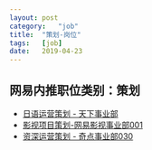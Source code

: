 ```yaml
---
layout:	post
category:	"job"
title:	"策划-岗位"
tags:	[job]
date:	2019-04-23
---
```

## 网易内推职位类别：策划
- [日语运营策划 - 天下事业部](http://mobile.bole.netease.com/bole/boleDetail?id=15873&employeeId=346f03c3cda5f04c&key=all)
- [影视项目策划-网易影视事业部001](http://mobile.bole.netease.com/bole/boleDetail?id=13104&employeeId=346f03c3cda5f04c&key=all)
- [资深运营策划 - 奇点事业部030](http://mobile.bole.netease.com/bole/boleDetail?id=15217&employeeId=346f03c3cda5f04c&key=all)
